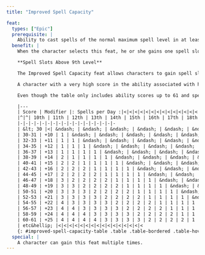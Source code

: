 ```yaml
---
title: "Improved Spell Capacity"

feat:
  types: ["Epic"]
  prerequisite: |
    Ability to cast spells of the normal maximum spell level in at least one spellcasting class.
  benefit: |
    When the character selects this feat, he or she gains one spell slot per day of any level up to one level higher than the highest-level spell the character can already cast in a particular class. The character must still have the requisite ability score (10 + spell level) in order to cast any spell stored in this slot. If the character has a high enough ability modifier to gain one or more bonus spells for this spell level, he or she also gains the bonus spells for this spell level. The character must use the spell slot as a member of the class in which he or she can already cast spells of the normal maximum spell level.

    **Spell Slots Above 9th Level**

    The Improved Spell Capacity feat allows characters to gain spell slots above 9th level (which can be used to hold lower-level spells or spells whose level has been increased beyond 9th by the use of metamagic feats).

    A character with a very high score in the ability associated with his or her spellcasting (Intelligence for wizards; Wisdom for clerics, druids, paladins, and rangers; or Charisma for bards and sorcerers) may receive bonus spells of those levels, as shown on Table: Expanded Ability Modifiers and Bonus Spells, but only if they already have at least one spell slot of that level (such as from the Improved Spell Capacity feat). A character without any spell slots of a level can't receive any bonus spells of that level, even if the appropriate ability score is high enough to award them.

    Even though the table only includes ability scores up to 61 and spell slots up to 25th level, the progression continues infinitely in both directions. For ability scores beyond 61, or for spell slots above 25th level, expand the table to follow the same patterns as shown.

    |---
    | Score | Modifier |: Spells per Day :|<|<|<|<|<|<|<|<|<|<|<|<|<|<|<
    |^|^| 10th | 11th | 12th | 13th | 14th | 15th | 16th | 17th | 18th | 19th | 20th | 21st | 22nd | 23rd | 24th | 25th
    |-|-|-|-|-|-|-|-|-|-|-|-|-|-|-|-|-|-
    | &lt; 30 |<| &ndash; | &ndash; | &ndash; | &ndash; | &ndash; | &ndash; | &ndash; | &ndash; | &ndash; | &ndash; | &ndash; | &ndash; | &ndash; | &ndash; | &ndash; | &ndash;
    | 30-31 | +10 | 1 | &ndash; | &ndash; | &ndash; | &ndash; | &ndash; | &ndash; | &ndash; | &ndash; | &ndash; | &ndash; | &ndash; | &ndash; | &ndash; | &ndash; | &ndash;
    | 32-33 | +11 | 1 | 1 | &ndash; | &ndash; | &ndash; | &ndash; | &ndash; | &ndash; | &ndash; | &ndash; | &ndash; | &ndash; | &ndash; | &ndash; | &ndash; | &ndash;
    | 34-35 | +12 | 1 | 1 | 1 | &ndash; | &ndash; | &ndash; | &ndash; | &ndash; | &ndash; | &ndash; | &ndash; | &ndash; | &ndash; | &ndash; | &ndash; | &ndash;
    | 36-37 | +13 | 1 | 1 | 1 | 1 | &ndash; | &ndash; | &ndash; | &ndash; | &ndash; | &ndash; | &ndash; | &ndash; | &ndash; | &ndash; | &ndash; | &ndash;
    | 38-39 | +14 | 2 | 1 | 1 | 1 | 1 | &ndash; | &ndash; | &ndash; | &ndash; | &ndash; | &ndash; | &ndash; | &ndash; | &ndash; | &ndash; | &ndash;
    | 40-41 | +15 | 2 | 2 | 1 | 1 | 1 | 1 | &ndash; | &ndash; | &ndash; | &ndash; | &ndash; | &ndash; | &ndash; | &ndash; | &ndash; | &ndash;
    | 42-43 | +16 | 2 | 2 | 2 | 1 | 1 | 1 | 1 | &ndash; | &ndash; | &ndash; | &ndash; | &ndash; | &ndash; | &ndash; | &ndash; | &ndash;
    | 44-45 | +17 | 2 | 2 | 2 | 2 | 1 | 1 | 1 | 1 | &ndash; | &ndash; | &ndash; | &ndash; | &ndash; | &ndash; | &ndash; | &ndash;
    | 46-47 | +18 | 3 | 2 | 2 | 2 | 2 | 1 | 1 | 1 | 1 | &ndash; | &ndash; | &ndash; | &ndash; | &ndash; | &ndash; | &ndash;
    | 48-49 | +19 | 3 | 3 | 2 | 2 | 2 | 2 | 1 | 1 | 1 | 1 | &ndash; | &ndash; | &ndash; | &ndash; | &ndash; | &ndash;
    | 50-51 | +20 | 3 | 3 | 3 | 2 | 2 | 2 | 2 | 1 | 1 | 1 | 1 | &ndash; | &ndash; | &ndash; | &ndash; | &ndash;
    | 52-53 | +21 | 3 | 3 | 3 | 3 | 2 | 2 | 2 | 2 | 1 | 1 | 1 | 1 | &ndash; | &ndash; | &ndash; | &ndash;
    | 54-55 | +22 | 4 | 3 | 3 | 3 | 3 | 2 | 2 | 2 | 2 | 1 | 1 | 1 | 1 | &ndash; | &ndash; | &ndash;
    | 56-57 | +23 | 4 | 4 | 3 | 3 | 3 | 3 | 2 | 2 | 2 | 2 | 1 | 1 | 1 | 1 | &ndash; | &ndash;
    | 58-59 | +24 | 4 | 4 | 4 | 3 | 3 | 3 | 3 | 2 | 2 | 2 | 2 | 1 | 1 | 1 | 1 | &ndash;
    | 60-61 | +25 | 4 | 4 | 4 | 4 | 3 | 3 | 3 | 3 | 2 | 2 | 2 | 2 | 1 | 1 | 1 | 1
    | etc&hellip; |<|<|<|<|<|<|<|<|<|<|<|<|<|<|<|<
    {: #improved-spell-capacity-table .table .table-bordered .table-hover .table-striped data-caption="Table: Expanded Ability Modifiers and Bonus Spells" }
  special: |
    A character can gain this feat multiple times.
---
```

